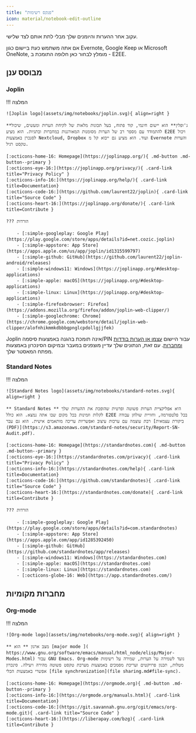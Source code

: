 ```yaml
---
title: "פנקס רשימות"
icon: material/notebook-edit-outline
---
```


עקוב אחר ההערות והיומנים שלך מבלי לתת אותם לצד שלישי.

אם אתה משתמש כעת ביישום כגון Evernote, Google Keep או Microsoft OneNote, מומלץ לבחור כאן חלופה התומכת ב - E2EE.

## מבוסס ענן

### Joplin

!!! המלצה

    ![Joplin logo](assets/img/notebooks/joplin.svg){ align=right }
    
    **ג'ופלין** הוא יישום חינמי, קוד פתוח, בעל תכונות מלאות של לקיחת הערות ומעשים, שיכול להתמודד עם מספר רב של הערות מסומנות המאורגנות במחברות ובתגיות. הוא מציע E2EE ויכול לסנכרן באמצעות Nextcloud, Dropbox ועוד. הוא מציע גם ייבוא קל מ Evernote והערות טקסט רגיל.
    
    [:octicons-home-16: Homepage](https://joplinapp.org/){ .md-button .md-button--primary }
    [:octicons-eye-16:](https://joplinapp.org/privacy/){ .card-link title="Privacy Policy" }
    [:octicons-info-16:](https://joplinapp.org/help/){ .card-link title=Documentation}
    [:octicons-code-16:](https://github.com/laurent22/joplin){ .card-link title="Source Code" }
    [:octicons-heart-16:](https://joplinapp.org/donate/){ .card-link title=Contribute }
    
    ??? הורדות
    
        - [:simple-googleplay: Google Play](https://play.google.com/store/apps/details?id=net.cozic.joplin)
        - [:simple-appstore: App Store](https://apps.apple.com/us/app/joplin/id1315599797)
        - [:simple-github: GitHub](https://github.com/laurent22/joplin-android/releases)
        - [:simple-windows11: Windows](https://joplinapp.org/#desktop-applications)
        - [:simple-apple: macOS](https://joplinapp.org/#desktop-applications)
        - [:simple-linux: Linux](https://joplinapp.org/#desktop-applications)
        - [:simple-firefoxbrowser: Firefox](https://addons.mozilla.org/firefox/addon/joplin-web-clipper/)
        - [:simple-googlechrome: Chrome](https://chrome.google.com/webstore/detail/joplin-web-clipper/alofnhikmmkdbbbgpnglcpdollgjjfek)

Joplin אינה תומכת בהגנה באמצעות סיסמה/PIN עבור היישום [עצמו או הערות בודדות ומחברות](https://github.com/laurent22/joplin/issues/289). עם זאת, הנתונים שלך עדיין מוצפנים במעבר ובמיקום הסינכרון באמצעות מפתח המאסטר שלך.

### Standard Notes

!!! המלצה

    ![Standard Notes logo](assets/img/notebooks/standard-notes.svg){ align=right }
    
    ** Standard Notes ** היא אפליקציית הערות פשוטה ופרטית שהופכת את ההערות שלך לקלות וזמינות בכל מקום שבו אתה נמצא. הוא כולל E2EE בכל פלטפורמה, וחוויית שולחן עבודה רבת עוצמה עם ערכות עיצוב ואפשריות עריכה מותאמים אישית. הוא גם עבר [ביקורת עצמאית (PDF)](https://s3.amazonaws.com/standard-notes/security/Report-SN-Audit.pdf).
    
    [:octicons-home-16: Homepage](https://standardnotes.com){ .md-button .md-button--primary }
    [:octicons-eye-16:](https://standardnotes.com/privacy){ .card-link title="Privacy Policy" }
    [:octicons-info-16:](https://standardnotes.com/help){ .card-link title=Documentation}
    [:octicons-code-16:](https://github.com/standardnotes){ .card-link title="Source Code" }
    [:octicons-heart-16:](https://standardnotes.com/donate){ .card-link title=Contribute }
    
    ??? הורדות
    
        - [:simple-googleplay: Google Play](https://play.google.com/store/apps/details?id=com.standardnotes)
        - [:simple-appstore: App Store](https://apps.apple.com/app/id1285392450)
        - [:simple-github: GitHub](https://github.com/standardnotes/app/releases)
        - [:simple-windows11: Windows](https://standardnotes.com)
        - [:simple-apple: macOS](https://standardnotes.com)
        - [:simple-linux: Linux](https://standardnotes.com)
        - [:octicons-globe-16: Web](https://app.standardnotes.com/)

## מחברות מקומיות

### Org-mode

!!! המלצה

    ![Org-mode logo](assets/img/notebooks/org-mode.svg){ align=right }
    
    ** מצב ארגון ** הוא [major mode ]( https://www.gnu.org/software/emacs/manual/html_node/elisp/Major-Modes.html) עבור GNU Emacs. Org-mode נועד לשמירה על הערות, שמירה על רשימות מטלות, תכנון פרויקטים ועריכת מסמכים באמצעות מערכת טקסט פשוטה מהירה ויעילה. סינכרון אפשרי באמצעות הכלי [file synchronization](file sharing.md#file-sync).
    
    [:octicons-home-16: Homepage](https://orgmode.org){ .md-button .md-button--primary }
    [:octicons-info-16:](https://orgmode.org/manuals.html){ .card-link title=Documentation}
    [:octicons-code-16:](https://git.savannah.gnu.org/cgit/emacs/org-mode.git){ .card-link title="Source Code" }
    [:octicons-heart-16:](https://liberapay.com/bzg){ .card-link title=Contribute }
